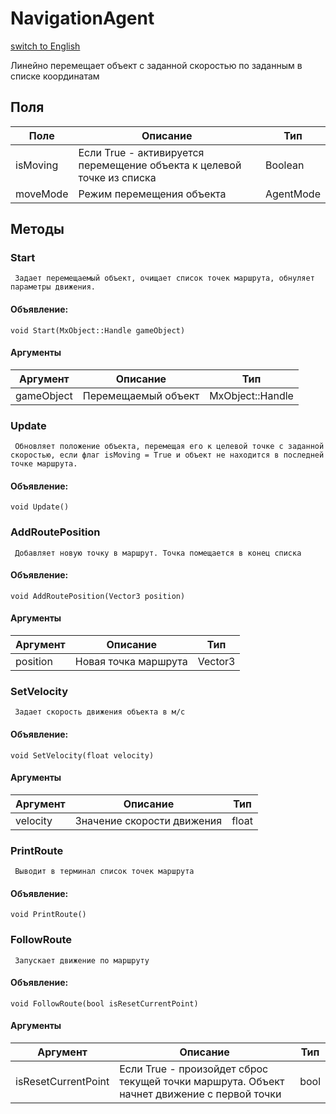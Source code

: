 # NavigationAgent
[switch to English](/ScriptingAPI/en/NavAgent.cs.md)

 Линейно перемещает объект с заданной скоростью по заданным в списке координатам

## Поля
| Поле | Описание | Тип |
|--|--|--|
|isMoving|Если True - активируется перемещение объекта к целевой точке из списка|Boolean|
|moveMode|Режим перемещения объекта|AgentMode|
## Методы
### Start
     Задает перемещаемый объект, очищает список точек маршрута, обнуляет параметры движения.
#### Объявление:
    void Start(MxObject::Handle gameObject)
#### Аргументы
| Аргумент | Описание | Тип |
|--|--|--|
|gameObject|Перемещаемый объект|MxObject::Handle|

### Update
     Обновляет положение объекта, перемещая его к целевой точке с заданной скоростью, если флаг isMoving = True и объект не находится в последней точке маршрута. 
#### Объявление:
    void Update()

### AddRoutePosition
     Добавляет новую точку в маршрут. Точка помещается в конец списка
#### Объявление:
    void AddRoutePosition(Vector3 position)

#### Аргументы
| Аргумент | Описание | Тип |
|--|--|--|
|position|Новая точка маршрута|Vector3|

### SetVelocity
     Задает скорость движения объекта в м/c
#### Объявление:
    void SetVelocity(float velocity)
#### Аргументы
| Аргумент | Описание | Тип |
|--|--|--|
|velocity|Значение скорости движения|float|

### PrintRoute
     Выводит в терминал список точек маршрута
#### Объявление:
    void PrintRoute()

### FollowRoute
     Запускает движение по маршруту
#### Объявление:
    void FollowRoute(bool isResetCurrentPoint)
#### Аргументы
| Аргумент | Описание | Тип |
|--|--|--|
|isResetCurrentPoint|Если True - произойдет сброс текущей точки маршрута. Объект начнет движение с первой точки|bool|

